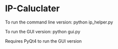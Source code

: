 IP-Caluclater
=============

To run the command line version:
python ip_helper.py

To run the GUI version:
python gui.py

Requires PyQt4 to run the GUI version
